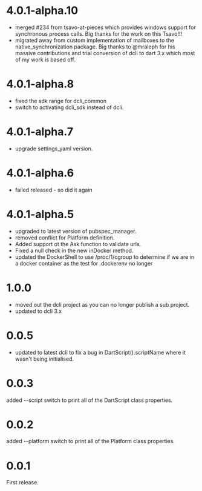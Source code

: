 # 4.0.1-alpha.10
- merged #234 from tsavo-at-pieces which provides windows support for 
synchronous process calls. Big thanks for the work on this Tsavo!!!
- migrated away from custom implementation of mailboxes to the native_synchronization package. Big thanks to @mraleph for his massive contributions and trial conversion of dcli to dart 3.x which most of my
work is based off.
 

# 4.0.1-alpha.8
- fixed the sdk range for dcli_common
- switch to activating dcli_sdk instead of dcli.

# 4.0.1-alpha.7
- upgrade settings_yaml version.

# 4.0.1-alpha.6
- failed released - so did it again

# 4.0.1-alpha.5
- upgraded to latest version of pubspec_manager.
- removed conflict for Platform definition.
- Added support ot the Ask function to validate urls.
- Fixed a null check in the new inDocker method.
- updated the DockerShell to use /proc/1/cgroup to determine if we are in a docker container as the test for .dockerenv no longer 


# 1.0.0
 - moved out the dcli project as you can no longer publish a sub project.
 - updated to dcli 3.x
# 0.0.5
 - updated to latest dcli to fix a bug in DartScript().scriptName where it wasn't being initialised.
# 0.0.3
added --script switch to print all of the DartScript class properties.

# 0.0.2
added --platform switch to print all of the Platform class properties.

# 0.0.1
First release.

